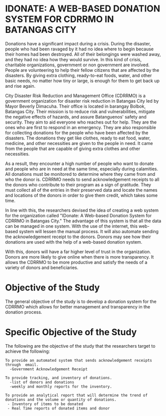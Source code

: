 # IDONATE: A WEB-BASED DONATION SYSTEM FOR CDRRMO IN BATANGAS CITY
Donations have a significant impact during a crisis. During the disaster, people who had been ravaged by it had no idea where to begin because their homes had been destroyed. All of their belongings were washed away, and they had no idea how they would survive. In this kind of crisis, charitable organizations, government or non government are involved. People are volunteering to help their fellow citizens that are affected by the disasters. By giving extra clothing, ready-to-eat foods, water, and other basic needs, no matter how tiny or large, is enough for them to get back up and rise again.

City Disaster Risk Reduction and Management Office (CDRRMO) is a government organization for disaster risk reduction in Batangas City led by Mayor Beverly Dimacuha. Their office is located in barangay Bolbok, Batangas City. Their mission is to reduce risk and vulnerabilities, mitigate the negative effects of hazards, and assure Batanguenos' safety and security. They aim to aid everyone who reaches out for help. They are the ones who are first to respond in an emergency. They are also responsible for collecting donations for the people who have been affected by the disasters. The donations they get like clothes, ready to eat food, water, medicine, and other necessities are given to the people in need. It came from the people that are capable of giving extra clothes and other necessities. 

As a result, they encounter a high number of people who want to donate and people who are in need at the same time, especially during calamities. All donations must be monitored to determine where they came from and who the donor is. CDRRMO needs to send acknowledgement receipts to all the donors who contribute to their program as a sign of gratitude. They must collect all of the entries in their preserved data and locate the names and locations of the donors in order to give them credit, which takes some time. 

In line with this, the researchers devised the idea of creating a web system for the organization called "IDonate: A Web-based Donation System for CDRRMO in Batangas City." The advantage of this system is that all the data can be managed in one system. With the use of the internet, this web-based system will lessen the manual process. It will also automate sending the acknowledgement receipt to the donors. Donors may see how their donations are used with the help of a web-based donation system. 

With this, donors will have a far higher level of trust in the organization. Donors are more likely to give online when there is more transparency. It allows the CDRRMO to be more productive and satisfy the needs of a variety of donors and beneficiaries.

# **Objective of the Study**
  The general objective of the study is to develop a donation system for the CDRRMO which allows for better management and transparency in the donation process.

# **Specific Objective of the Study**
The following are the objective of the study that the researchers target to achieve the following:

    To provide an automated system that sends acknowledgement receipts through  email.
      -Government Acknowledgement Receipt

    To provide tracking, and inventory of donations.
      -list of donors and donations
      -weekly and monthly reports for the inventory.

    To provide an analytical report that will determine the trend of donations and the volume or quantity of donations.
     - Inventory of items to be donated
     - Real Time reports of donated items and donor

